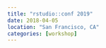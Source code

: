 ```yaml
---
title: "rstudio::conf 2019"
date: 2018-04-05
location: "San Francisco, CA"
categories: [workshop]
---
```

